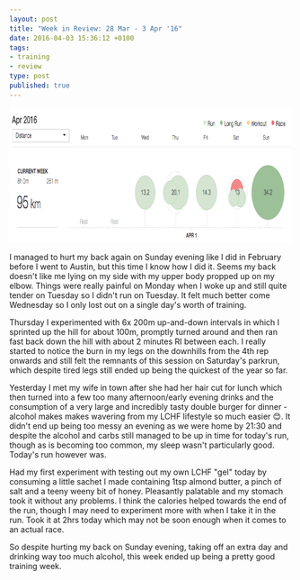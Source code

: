 ```yaml
---
layout: post
title: "Week in Review: 28 Mar - 3 Apr '16"
date: 2016-04-03 15:36:12 +0100
tags:
- training
- review
type: post
published: true
---
```


<a href="/assets/week-in-review-28Mar-3Apr16.png"><img alt="Week in Review: 28 Mar - 3 Apr '16" class="center" height="240" src="/assets/week-in-review-28Mar-3Apr16.png" width="840" /></a>

I managed to hurt my back again on Sunday evening like I did in February before I went to Austin, but this time I know how I did it.  Seems my back doesn't like me lying on my side with my upper body propped up on my elbow. Things were really painful on Monday when I woke up and still quite tender on Tuesday so I didn't run on Tuesday.  It felt much better come Wednesday so I only lost out on a single day's worth of training.

Thursday I experimented with 6x 200m up-and-down intervals in which I sprinted up the hill for about 100m, promptly turned around and then ran fast back down the hill with about 2 minutes RI between each.  I really started to notice the burn in my legs on the downhills from the 4th rep onwards and still felt the remnants of this session on Saturday's parkrun, which despite tired legs still ended up being the quickest of the year so far.

Yesterday I met my wife in town after she had her hair cut for lunch which then turned into a few too many afternoon/early evening drinks and the consumption of a very large and incredibly tasty double burger for dinner - alcohol makes makes wavering from my LCHF lifestyle so much easier :blush:. It didn't end up being too messy an evening as we were home by 21:30 and despite the alcohol and carbs still managed to be up in time for today's run, though as is becoming too common, my sleep wasn't particularly good.  Today's run however was.

Had my first experiment with testing out my own LCHF "gel" today by consuming a little sachet I made containing 1tsp almond butter, a pinch of salt and a teeny weeny bit of honey. Pleasantly palatable and my stomach took it without any problems. I think the calories helped towards the end of the run, though I may need to experiment more with when I take it in the run. Took it at 2hrs today which may not be soon enough when it comes to an actual race.

So despite hurting my back on Sunday evening, taking off an extra day and drinking way too much alcohol, this week ended up being a pretty good training week.
